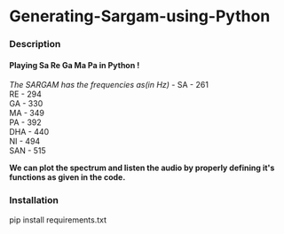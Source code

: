 # Generating-Sargam-using-Python

### Description
#### Playing Sa Re Ga Ma Pa in Python !

*The SARGAM has the frequencies as(in Hz)* -
SA - 261  
RE - 294  
GA - 330  
MA - 349  
PA - 392  
DHA - 440  
NI - 494  
SAN - 515

**We can plot the spectrum and listen the audio by properly defining it's functions as given in the code.**

### Installation
pip install requirements.txt



